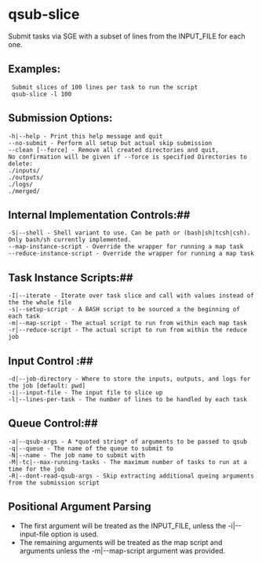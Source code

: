 qsub-slice
==========

Submit tasks via SGE with a subset of lines from the INPUT_FILE for each one.

Examples:
---------
     Submit slices of 100 lines per task to run the script 
     qsub-slice -l 100 
	    
Submission Options:
------------------
    -h|--help - Print this help message and quit
    --no-submit - Perform all setup but actual skip submission
    --clean [--force] - Remove all created directories and quit,
    No confirmation will be given if --force is specified Directories to delete:
    ./inputs/
    ./outputs/
    ./logs/
    ./merged/

## Internal Implementation Controls:##
    -S|--shell - Shell variant to use. Can be path or (bash|sh|tcsh|csh).
    Only bash/sh currently implemented.
    --map-instance-script - Override the wrapper for running a map task
    --reduce-instance-script - Override the wrapper for running a map task
	
## Task Instance Scripts:##
    -I|--iterate - Iterate over task slice and call with values instead of the the whole file
    -s|--setup-script - A BASH script to be sourced a the beginning of each task
    -m|--map-script - The actual script to run from within each map task
    -r|--reduce-script - The actual script to run from within the reduce job
	
## Input Control :## 
    -d|--job-directory - Where to store the inputs, outputs, and logs for the job [default: pwd]
    -i|--input-file - The input file to slice up
    -l|--lines-per-task - The number of lines to be handled by each task

## Queue Control:## 
    -a|--qsub-args - A *quoted string* of arguments to be passed to qsub
    -q|--queue - The name of the queue to submit to
    -N|--name - The job name to submit with
    -M|-tc|--max-running-tasks - The maximum number of tasks to run at a time for the job
    -R|--dont-read-qsub-args - Skip extracting additional queing arguments from the submission script

Positional Argument Parsing
--------------------------
* The first argument will be treated as the INPUT_FILE, unless the -i|--input-file option is used.
* The remaining arguments will be treated as the map script and arguments  unless the -m|--map-script argument was provided.
